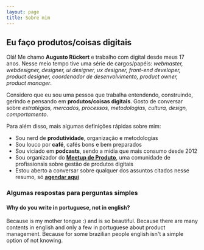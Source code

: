 ```yaml
---
layout: page
title: Sobre mim
---
```


## Eu faço produtos/coisas digitais

Olá! Me chamo **Augusto Rückert** e trabalho com digital desde meus 17 anos. Nesse meio tempo tive uma série de cargos/papéis: _webmaster, webdesigner, designer, ui designer, ux designer, front-end developer, product designer, coordenador de desenvolvimento, product owner, product manager_.

Considero que eu sou uma pessoa que trabalha entendendo, construindo, gerindo e pensando em **produtos/coisas digitais**. Gosto de conversar sobre _estratégias, mercados, processos, metodologias, cultura, design, comportamento_.

Para além disso, mais algumas definições rápidas sobre mim:

- Sou nerd de **produtividade**, organização e metodologias
- Sou louco por **café**, cafés bons e bem preparados
- Sou viciado em **podcasts**, sendo a mídia que mais consumo desde 2012
- Sou organizador do [**Meetup de Produto**](https://www.meetup.com/pt-BR/meetupdeproduto/), uma comunidade de profissionais sobre gestão de produtos digitais
- Estou aberto a conversar sobre qualquer dos assuntos citados nesse resumo, só [**agendar aqui**](https://calendly.com/augustoruckert/conversar)

### Algumas respostas para perguntas simples

#### Why do you write in portuguese, not in english?

Because is my mother tongue :) and is so beautiful. Because there are many contents in english and only a few in portuguese about product management. Because for some brazilian people english isn't a simple option of not knowing.

